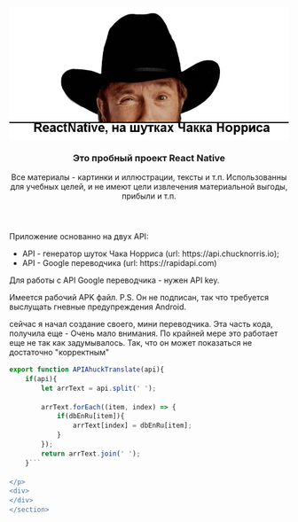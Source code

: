<header>
<img src="https://github.com/ilias222/test-readi/blob/main/chak-banner.png?raw=true" alt="Что то пошло не так. Это баннер!" align="center">

<div>
<h3 align="center">Это пробный проект React Native</h3>
<p align="center">Все материалы - картинки и иллюстрации, тексты и т.п. 
<span>Использованны для учебных целей, и не имеют цели извлечения материальной выгоды, прибыли и т.п.</span>
</p>
<div>
</header>

<section align="left">
<div>
<p>
Приложение основанно на двух API:
<ul>
<li>
API - генератор шуток Чака Норриса (url: https://api.chucknorris.io);
</li>
<li>
API - Google переводчика (url: https://rapidapi.com)
</li>
</ul>
</p>
</div>
<p>
Для работы с API Google переводчика - нужен API key.
</p>
<p>
Имеется рабочий APK файл.
P.S. Он не подписан, так что требуется выслущать гневные предупреждения Android.
</p>
</section>

<section>
<div>
<p>
сейчас я начал создание своего, мини переводчика. Эта часть кода, получила еще - Очень мало внимания.
По крайней мере это работает еще не так как задумывалось. Так, что он может показаться не достаточно "корректным"
</p>
<div>
<p>

```javascript
export function APIAhuckTranslate(api){
    if(api){
        let arrText = api.split(' ');

        arrText.forEach((item, index) => {
            if(dbEnRu[item]){
                arrText[index] = dbEnRu[item];
            }
        });
        return arrText.join(' ');
    }```

</p>
<div>
</div>
</section>
